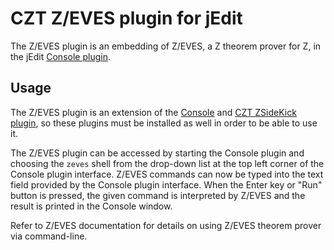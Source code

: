 # CZT Z/EVES plugin for jEdit

The Z/EVES plugin is an embedding of Z/EVES, a Z theorem prover for Z, in the jEdit
[Console plugin][console].

## Usage

The Z/EVES plugin is an extension of the [Console][console] and [CZT ZSideKick plugin][zsidekick],
so these plugins must be installed as well in order to be able to use it. 

The Z/EVES plugin can be accessed by starting the Console plugin and choosing the `zeves` shell from
the drop-down list at the top left corner of the Console plugin interface. Z/EVES commands can now
be typed into the text field provided by the Console plugin interface. When the Enter key or "Run"
button is pressed, the given command is interpreted by Z/EVES and the result is printed in the
Console window.

Refer to Z/EVES documentation for details on using Z/EVES theorem prover via command-line.

[console]: http://plugins.jedit.org/plugins/?Console
[zsidekick]: ../ZSideKick/
